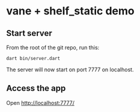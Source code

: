 # vane + shelf_static demo 

## Start server 

From the root of the git repo, run this:

    dart bin/server.dart

The server will now start on port 7777 on localhost.

## Access the app

Open <a href="http://localhost:7777" target="_blank">http://localhost:7777/</a>

